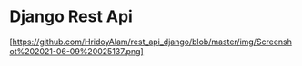 # Django Rest Api
[https://github.com/HridoyAlam/rest_api_django/blob/master/img/Screenshot%202021-06-09%20025137.png]
